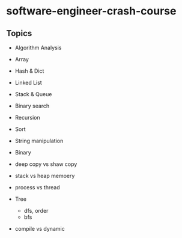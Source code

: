 # software-engineer-crash-course

## Topics
- Algorithm Analysis
- Array
- Hash & Dict
- Linked List
- Stack & Queue
- Binary search
- Recursion
- Sort
- String manipulation


- Binary
- deep copy vs shaw copy
- stack vs heap memoery
- process vs thread

- Tree
    - dfs, order
    - bfs

- compile vs dynamic


